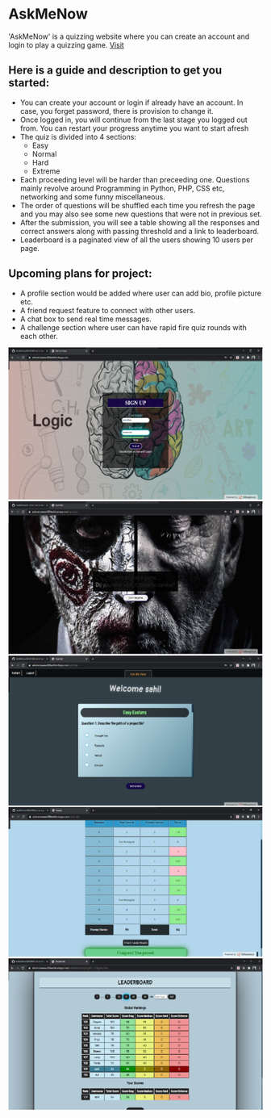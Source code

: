 # AskMeNow
'AskMeNow' is a quizzing website where you can create an account and login to play a quizzing game. [Visit](http://askmenowww.000webhostapp.com/)

## Here is a guide and description to get you started:
- You can create your account or login if already have an account. In case, you forget password, there is provision to change it.
- Once logged in, you will continue from the last stage you logged out from. You can restart your progress anytime you want to start afresh
- The quiz is divided into 4 sections:
  - Easy
  - Normal
  - Hard
  - Extreme
- Each proceeding level will be harder than preceeding one. Questions mainly revolve around Programming in Python, PHP, CSS etc, networking and some funny miscellaneous. 
- The order of questions will be shuffled each time you refresh the page and you may also see some new questions that were not in previous set.
- After the submission, you will see a table showing all the responses and correct answers along with passing threshold and a link to leaderboard.
- Leaderboard is a paginated view of all the users showing 10 users per page. 

## Upcoming plans for project:
- A profile section would be added where user can add bio, profile picture etc.
- A friend request feature to connect with other users.
- A chat box to send real time messages.
- A challenge section where user can have rapid fire quiz rounds with each other.


![Signup Page](readmeImage/signup.png)
![Post login Window](readmeImage/poster.png)
![Quiz](readmeImage/quiz.png)
![Result](readmeImage/result.png)
![Leaderboard](readmeImage/board.png)
